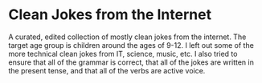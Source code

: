 # Clean Jokes from the Internet
A curated, edited collection of mostly clean jokes from the internet. The target age group is children around the ages of 9-12. I left out some of the more technical clean jokes from IT, science, music, etc. I also tried to ensure that all of the grammar is correct, that all of the jokes are written in the present tense, and that all of the verbs are active voice.
